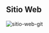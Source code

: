 ## Sitio Web
![sitio-web-git](https://github.com/user-attachments/assets/514e4193-f3f8-496c-a943-672cf0dade80)
